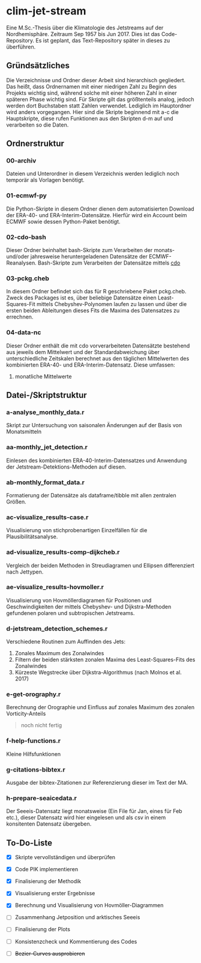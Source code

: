 #  clim-jet-stream
Eine M.Sc.-Thesis über die Klimatologie des Jetstreams auf der Nordhemisphäre. Zeitraum Sep 1957 bis Jun 2017.
Dies ist das Code-Repository. Es ist geplant, das Text-Repository später in dieses zu überführen.


## Gründsätzliches
Die Verzeichnisse und Ordner dieser Arbeit sind hierarchisch gegliedert. Das heißt, dass Ordnernamen mit einer niedrigen Zahl zu Beginn des Projekts wichtig sind, während solche mit einer höheren Zahl in einer späteren Phase wichtig sind. Für Skripte gilt das größtenteils analog, jedoch werden dort Buchstaben statt Zahlen verwendet. Lediglich im Hauptordner wird anders vorgegangen. Hier sind die Skripte beginnend mit a-c die Hauptskripte, diese rufen Funktionen aus den Skripten d-m auf und verarbeiten so die Daten.


## Ordnerstruktur
### 00-archiv
Dateien und Unterordner in diesem Verzeichnis werden lediglich noch temporär als Vorlagen benötigt.

### 01-ecmwf-py
Die Python-Skripte in diesem Ordner dienen dem automatisierten Download der ERA-40- und ERA-Interim-Datensätze. Hierfür wird ein Account beim ECMWF sowie dessen Python-Paket benötigt.

### 02-cdo-bash
Dieser Ordner beinhaltet bash-Skripte zum Verarbeiten der monats- und/oder jahresweise heruntergeladenen Datensätze der ECMWF-Reanalysen.
Bash-Skripte zum Verarbeiten der Datensätze mittels [cdo](https://code.zmaw.de/)

### 03-pckg.cheb
In diesem Ordner befindet sich das für R geschriebene Paket pckg.cheb. Zweck des Packages ist es, über beliebige Datensätze einen Least-Squares-Fit mittels Chebyshev-Polynomen laufen zu lassen und über die ersten beiden Ableitungen dieses Fits die Maxima des Datensatzes zu errechnen.

### 04-data-nc
Dieser Ordner enthält die mit cdo vorverarbeiteten Datensätzte bestehend aus jeweils dem Mittelwert und der Standardabweichung über unterschiedliche Zeitskalen berechnet aus den täglichen Mittelwerten des kombinierten ERA-40- und ERA-Interim-Datensatz. Diese umfassen:
1. monatliche Mittelwerte


## Datei-/Skriptstruktur
### a-analyse_monthly_data.r
Skript zur Untersuchung von saisonalen Änderungen auf der Basis von Monatsmitteln

### aa-monthly_jet_detection.r
Einlesen des kombinierten ERA-40-Interim-Datensatzes und Anwendung der Jetstream-Detektions-Methoden auf diesen.

### ab-monthly_format_data.r
Formatierung der Datensätze als dataframe/tibble mit allen zentralen Größen.

### ac-visualize_results-case.r
Visualisierung von stichprobenartigen Einzelfällen für die Plausibilitätsanalyse.

### ad-visualize_results-comp-dijkcheb.r
Vergleich der beiden Methoden in Streudiagramen und Ellipsen differenziert nach Jettypen.

### ae-visualize_results-hovmoller.r
Visualisierung von Hovmöllerdiagramen für Positionen und Geschwindigkeiten der mittels Chebyshev- und Dijkstra-Methoden gefundenen polaren und subtropischen Jetstreams.

### d-jetstream_detection_schemes.r
Verschiedene Routinen zum Auffinden des Jets:
1. Zonales Maximum des Zonalwindes
2. Filtern der beiden stärksten zonalen Maxima des Least-Squares-Fits des Zonalwindes
3. Kürzeste Wegstrecke über Dijkstra-Algorithmus (nach Molnos et al. 2017)

### e-get-orography.r
Berechnung der Orographie und Einfluss auf zonales Maximum des zonalen Vorticity-Anteils
> noch nicht fertig

### f-help-functions.r
Kleine Hilfsfunktionen

### g-citations-bibtex.r
Ausgabe der bibtex-Zitationen zur Referenzierung dieser im Text der MA.

### h-prepare-seaicedata.r
Der Seeeis-Datensatz liegt monatsweise (Ein File für Jan, eines für Feb etc.), dieser Datensatz wird hier eingelesen und als csv in einem konsitenten Datensatz übergeben.

## To-Do-Liste
- [x] Skripte vervollständigen und überprüfen
- [x] Code PIK implementieren
- [x] Finalisierung der Methodik
- [x] Visualisierung erster Ergebnisse
- [x] Berechnung und Visualisierung von Hovmöller-Diagrammen 
- [ ] Zusammenhang Jetposition und arktisches Seeeis
- [ ] Finalisierung der Plots
- [ ] Konsistenzcheck und Kommentierung des Codes
- [ ] ~~Bezier-Curves ausprobieren~~

